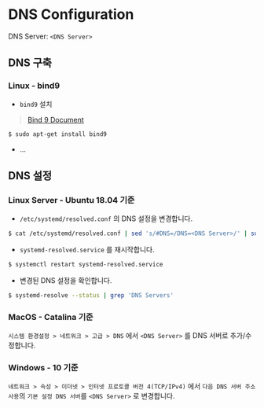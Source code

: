 # DNS Configuration
DNS Server: `<DNS Server>`

## DNS 구축

### Linux - bind9
* `bind9` 설치
> [Bind 9 Document](https://bind9.readthedocs.io/en/latest/)
```sh
$ sudo apt-get install bind9
```

* ...

## DNS 설정

### Linux Server - Ubuntu 18.04 기준
* `/etc/systemd/resolved.conf` 의 DNS 설정을 변경합니다.
```sh
$ cat /etc/systemd/resolved.conf | sed 's/#DNS=/DNS=<DNS Server>/' | sudo tee /etc/systemd/resolved.conf
```

* `systemd-resolved.service` 를 재시작합니다.
```sh
$ systemctl restart systemd-resolved.service
```

* 변경된 DNS 설정을 확인합니다.
```sh
$ systemd-resolve --status | grep 'DNS Servers'
```

### MacOS - Catalina 기준
`시스템 환경설정 > 네트워크 > 고급 > DNS` 에서 `<DNS Server>` 를 DNS 서버로 추가/수정합니다.

### Windows - 10 기준
`네트워크 > 속성 > 이더넷 > 인터넷 프로토콜 버전 4(TCP/IPv4)` 에서 `다음 DNS 서버 주소 사용`의 `기본 설정 DNS 서버`를 `<DNS Server>` 로 변경합니다.
